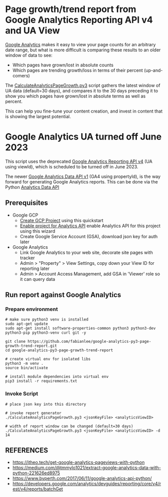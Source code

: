 # Page growth/trend report from Google Analytics Reporting API v4 and UA View

[Google Analytics](https://analytics.google.com/) makes it easy to view your page counts for an arbitrary date range, but what is more difficult is comparing these results to an older window of data to see:

* Which pages have grown/lost in absolute counts
* Which pages are trending growth/loss in terms of their percent (up-and-comers)

The [CalculateAnalyticsPageGrowth.py3](CalculateAnalyticsPageGrowth.py3) script gathers the latest window of UA data (default=30 days), and compares it to the 30 days preceding it to show you which pages have grown/lost in absolute terms as well as percent.

This can help you fine-tune your content creation, and invest in content that is showing the largest potential.

# Google Analytics UA turned off June 2023

This script uses the deprecated [Google Analytics Reporting API v4](https://developers.google.com/analytics/devguides/reporting/core/v4) (UA using viewId), which is scheduled to be turned off in June 2023.

The newer [Google Analytics Data API v1](https://developers.google.com/analytics/devguides/reporting/data/v1) (GA4 using propertyId), is the way forward for generating Google Analytics reports.  This can be done via the Python [Analytics Data API](https://googleapis.dev/python/analyticsdata/latest/index.html)


## Prerequisites

* Google GCP
  * [Create GCP Project](https://developers.google.com/analytics/devguides/reporting/core/v4/quickstart/service-py) using this quickstart
  * [Enable project for Analytics API](https://console.cloud.google.com/start/api?id=analyticsreporting.googleapis.com&credential=client_key) enable Analytics API for this project using this wizard
  * Create Google Service Account (GSA), download json key for auth later
* Google Analytics
  * Link Google Analytics to your web site, decorate site pages with tracker
  * Admin > "Property" > View Settings, copy down your View ID for reporting later
  * Admin > Account Access Management, add GSA in 'Viewer' role so it can query data


## Run report against Google Analytics

### Prepare environment

```
# make sure python3 venv is installed
sudo apt-get update
sudo apt-get install software-properties-common python3 python3-dev python3-pip python3-venv curl git -y

git clone https://github.com/fabianlee/google-analytics-py3-page-growth-trend-report.git
cd google-analytics-py3-page-growth-trend-report

# create virtual env for isolated libs
python3 -m venv .
source bin/activate

# install module dependencies into virtual env
pip3 install -r requirements.txt
```

### Invoke Script

```
# place json key into this directory

# invoke report generator
./CalculateAnalyticsPageGrowth.py3 <jsonKeyFile> <analyticsViewID>

# width of report window can be changed (default=30 days)
./CalculateAnalyticsPageGrowth.py3 <jsonKeyFile> <analyticsViewID> -d 14
```



## REFERENCES

* https://itheo.tech/get-google-analytics-pageviews-with-python
* https://medium.com/@tmmylo1021/extract-google-analytics-data-with-python-221626ed8975
* https://www.byperth.com/2017/06/11/google-analytics-api-python/
* https://developers.google.com/analytics/devguides/reporting/core/v4/rest/v4/reports/batchGet
